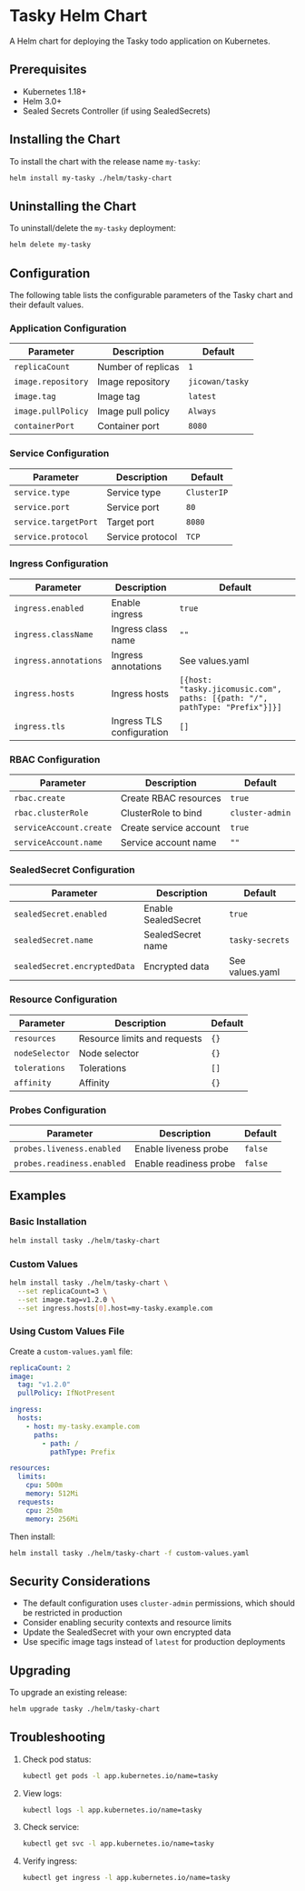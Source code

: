 # Tasky Helm Chart

A Helm chart for deploying the Tasky todo application on Kubernetes.

## Prerequisites

- Kubernetes 1.18+
- Helm 3.0+
- Sealed Secrets Controller (if using SealedSecrets)

## Installing the Chart

To install the chart with the release name `my-tasky`:

```bash
helm install my-tasky ./helm/tasky-chart
```

## Uninstalling the Chart

To uninstall/delete the `my-tasky` deployment:

```bash
helm delete my-tasky
```

## Configuration

The following table lists the configurable parameters of the Tasky chart and their default values.

### Application Configuration

| Parameter | Description | Default |
|-----------|-------------|---------|
| `replicaCount` | Number of replicas | `1` |
| `image.repository` | Image repository | `jicowan/tasky` |
| `image.tag` | Image tag | `latest` |
| `image.pullPolicy` | Image pull policy | `Always` |
| `containerPort` | Container port | `8080` |

### Service Configuration

| Parameter | Description | Default |
|-----------|-------------|---------|
| `service.type` | Service type | `ClusterIP` |
| `service.port` | Service port | `80` |
| `service.targetPort` | Target port | `8080` |
| `service.protocol` | Service protocol | `TCP` |

### Ingress Configuration

| Parameter | Description | Default |
|-----------|-------------|---------|
| `ingress.enabled` | Enable ingress | `true` |
| `ingress.className` | Ingress class name | `""` |
| `ingress.annotations` | Ingress annotations | See values.yaml |
| `ingress.hosts` | Ingress hosts | `[{host: "tasky.jicomusic.com", paths: [{path: "/", pathType: "Prefix"}]}]` |
| `ingress.tls` | Ingress TLS configuration | `[]` |

### RBAC Configuration

| Parameter | Description | Default |
|-----------|-------------|---------|
| `rbac.create` | Create RBAC resources | `true` |
| `rbac.clusterRole` | ClusterRole to bind | `cluster-admin` |
| `serviceAccount.create` | Create service account | `true` |
| `serviceAccount.name` | Service account name | `""` |

### SealedSecret Configuration

| Parameter | Description | Default |
|-----------|-------------|---------|
| `sealedSecret.enabled` | Enable SealedSecret | `true` |
| `sealedSecret.name` | SealedSecret name | `tasky-secrets` |
| `sealedSecret.encryptedData` | Encrypted data | See values.yaml |

### Resource Configuration

| Parameter | Description | Default |
|-----------|-------------|---------|
| `resources` | Resource limits and requests | `{}` |
| `nodeSelector` | Node selector | `{}` |
| `tolerations` | Tolerations | `[]` |
| `affinity` | Affinity | `{}` |

### Probes Configuration

| Parameter | Description | Default |
|-----------|-------------|---------|
| `probes.liveness.enabled` | Enable liveness probe | `false` |
| `probes.readiness.enabled` | Enable readiness probe | `false` |

## Examples

### Basic Installation

```bash
helm install tasky ./helm/tasky-chart
```

### Custom Values

```bash
helm install tasky ./helm/tasky-chart \
  --set replicaCount=3 \
  --set image.tag=v1.2.0 \
  --set ingress.hosts[0].host=my-tasky.example.com
```

### Using Custom Values File

Create a `custom-values.yaml` file:

```yaml
replicaCount: 2
image:
  tag: "v1.2.0"
  pullPolicy: IfNotPresent

ingress:
  hosts:
    - host: my-tasky.example.com
      paths:
        - path: /
          pathType: Prefix

resources:
  limits:
    cpu: 500m
    memory: 512Mi
  requests:
    cpu: 250m
    memory: 256Mi
```

Then install:

```bash
helm install tasky ./helm/tasky-chart -f custom-values.yaml
```

## Security Considerations

- The default configuration uses `cluster-admin` permissions, which should be restricted in production
- Consider enabling security contexts and resource limits
- Update the SealedSecret with your own encrypted data
- Use specific image tags instead of `latest` for production deployments

## Upgrading

To upgrade an existing release:

```bash
helm upgrade tasky ./helm/tasky-chart
```

## Troubleshooting

1. Check pod status:
   ```bash
   kubectl get pods -l app.kubernetes.io/name=tasky
   ```

2. View logs:
   ```bash
   kubectl logs -l app.kubernetes.io/name=tasky
   ```

3. Check service:
   ```bash
   kubectl get svc -l app.kubernetes.io/name=tasky
   ```

4. Verify ingress:
   ```bash
   kubectl get ingress -l app.kubernetes.io/name=tasky
